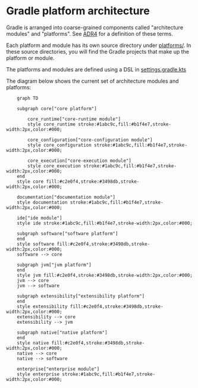 <!-- 
  -- Note: this file contains a generated diagram. Use `./gradlew :architectureDoc` to generate 
  -->

# Gradle platform architecture

Gradle is arranged into coarse-grained components called "architecture modules" and "platforms".
See [ADR4](standards/0004-use-a-platform-architecture.md) for a definition of these terms.

Each platform and module has its own source directory under [platforms/](../platforms).
In these source directories, you will find the Gradle projects that make up the platform or module.

The platforms and modules are defined using a DSL in [settings.gradle.kts](../settings.gradle.kts)

The diagram below shows the current set of architecture modules and platforms:

<!-- This diagram is generated. Use `./gradlew :architectureDoc` to update it -->
```mermaid
    graph TD

    subgraph core["core platform"]

        core_runtime["core-runtime module"]
        style core_runtime stroke:#1abc9c,fill:#b1f4e7,stroke-width:2px,color:#000;

        core_configuration["core-configuration module"]
        style core_configuration stroke:#1abc9c,fill:#b1f4e7,stroke-width:2px,color:#000;

        core_execution["core-execution module"]
        style core_execution stroke:#1abc9c,fill:#b1f4e7,stroke-width:2px,color:#000;
    end
    style core fill:#c2e0f4,stroke:#3498db,stroke-width:2px,color:#000;

    documentation["documentation module"]
    style documentation stroke:#1abc9c,fill:#b1f4e7,stroke-width:2px,color:#000;

    ide["ide module"]
    style ide stroke:#1abc9c,fill:#b1f4e7,stroke-width:2px,color:#000;

    subgraph software["software platform"]
    end
    style software fill:#c2e0f4,stroke:#3498db,stroke-width:2px,color:#000;
    software --> core

    subgraph jvm["jvm platform"]
    end
    style jvm fill:#c2e0f4,stroke:#3498db,stroke-width:2px,color:#000;
    jvm --> core
    jvm --> software

    subgraph extensibility["extensibility platform"]
    end
    style extensibility fill:#c2e0f4,stroke:#3498db,stroke-width:2px,color:#000;
    extensibility --> core
    extensibility --> jvm

    subgraph native["native platform"]
    end
    style native fill:#c2e0f4,stroke:#3498db,stroke-width:2px,color:#000;
    native --> core
    native --> software

    enterprise["enterprise module"]
    style enterprise stroke:#1abc9c,fill:#b1f4e7,stroke-width:2px,color:#000;
```
